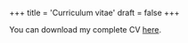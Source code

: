 +++
title = 'Curriculum vitae'
draft = false
+++

You can download my complete CV [here](https://drive.google.com/uc?id=1XY1guSot0WHnDt4DtTYdXTXKkMDLdGKh).

